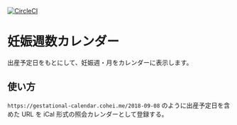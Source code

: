 [![CircleCI](https://circleci.com/gh/cohei/gestational-calendar.svg?style=svg)](https://circleci.com/gh/cohei/gestational-calendar)

# 妊娠週数カレンダー 

出産予定日をもとにして、妊娠週・月をカレンダーに表示します。

## 使い方

`https://gestational-calendar.cohei.me/2018-09-08` のように出産予定日を含めた URL を iCal 形式の照会カレンダーとして登録する。
